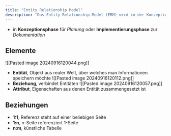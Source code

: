 ```yaml
---
title: "Entity Relationship Model"
description: "Das Entity Relationship Model (ERM) wird in der Konzeptionsphase zur Planung oder in der Implementierungsphase zur Dokumentation verwendet. Es besteht aus Entitäten, Beziehungen und Attributen. Beziehungen können 1:1, 1:n oder n:m sein."
---
```


 - in **Konzeptionsphase** für *Planung* oder **Implementierungsphase** zur *Dokumentation*


## Elemente
![[Pasted image 20240916120044.png]]
- **Entität**, Objekt aus realer Welt, über welches man Informationen speichern möchte
![[Pasted image 20240916120112.png]]
- **Beziehung**, verbindet Entitäten
![[Pasted image 20240916120057.png]]
- **Attribut**, Eigenschaften aus denen Entität zusammengesetzt ist 

## Beziehungen
- **1:1**, Referenz steht auf einer beliebigen Seite
- **1:n**, n-Seite referenziert 1-Seite
- **n:m**, künstliche Tabelle
